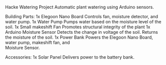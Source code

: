 Hacke Watering Project
    Automatic plant watering using Arduino sensors.

Building Parts:
1x Elegoon Nano Board
	Controls fan, moisture detector, and water pump.
1x Water Pump
	Pumps water based on the moisture level of the soil.
1x Small makeshift Fan
	Promotes structural integrity of the plant
1x Arduino Moisture Sensor
	Detects the change in voltage of the soil. 
	Returns the moisture of the soil.
1x Power Bank
	Powers the Elegoon Nano Board, water pump, makeshift fan, and 		
 	Moisture Sensor.

Accessories: 
1x Solar Panel
	Delivers power to the battery bank.
